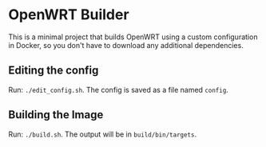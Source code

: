 # OpenWRT Builder

This is a minimal project that builds OpenWRT using a custom configuration in Docker, so you don't have to download any additional dependencies.

## Editing the config

Run: `./edit_config.sh`.
The config is saved as a file named `config`.

## Building the Image

Run: `./build.sh`.
The output will be in `build/bin/targets`.
